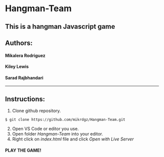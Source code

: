 # Hangman-Team
This is a hangman Javascript game
---
## Authors:
#### Mikalera Rodriguez
#### Kiley Lewis
#### Sarad Rajbhandari
---
## Instructions:
1. Clone github repository.
```
$ git clone https://github.com/mikrdgz/Hangman-Team.git
```
2. Open VS Code or editor you use.
3. Open folder *Hangman-Team* into your editor.
4. Right click on *index.html* file and click *Open with Live Server*

#### PLAY THE GAME!
